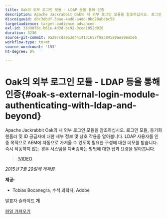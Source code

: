 ```yaml
---
title: Oak의 외부 로그인 모듈 - LDAP 등을 통해 인증
description: Apache Jackrabbit Oak의 새 외부 로그인 모듈을 참조하십시오. 로그인 모듈, 동기화 핸들러 및 ID 공급자에 대한 세부 정보 및 상호 작용을 알아봅니다. LDAP 사용자를 인증 목적으로 AEM에 자동으로 가져올 수 있도록 필요한 구성에 대한 데모를 받습니다. 즉시 작동하지 않는 경우 시스템을 디버깅하는 방법에 대한 팁과 요령을 알아봅니다.
discoiquuid: dbc3dbdf-3bae-4ad8-a4dd-0bd28abebc58
targetaudience: target-audience advanced
exl-id: 31d8076c-b61e-4d3d-bc92-0cee1852d026
duration: 3236
source-git-commit: 9a297cda953d4414131657f9ac84580aea0eabeb
workflow-type: tm+mt
source-wordcount: '153'
ht-degree: 0%

---
```


# Oak의 외부 로그인 모듈 - LDAP 등을 통해 인증{#oak-s-external-login-module-authenticating-with-ldap-and-beyond}

Apache Jackrabbit Oak의 새 외부 로그인 모듈을 참조하십시오. 로그인 모듈, 동기화 핸들러 및 ID 공급자에 대한 세부 정보 및 상호 작용을 알아봅니다. LDAP 사용자를 인증 목적으로 AEM에 자동으로 가져올 수 있도록 필요한 구성에 대한 데모를 받습니다. 즉시 작동하지 않는 경우 시스템을 디버깅하는 방법에 대한 팁과 요령을 알아봅니다.

>[!VIDEO](https://video.tv.adobe.com/v/19382/?quality=9)

*2015년 7월 29일에 게재됨*

**제공:**

* Tobias Bocanegra, 수석 과학자, Adobe

발표자 슬라이드 **개**

[파일 가져오기](assets/oak-ldap-cqgems.pdf)
<!--
[Get back to the Overview](https://helpx.adobe.com/experience-manager/kt/eseminars/gems/aem-index.html)
-->
